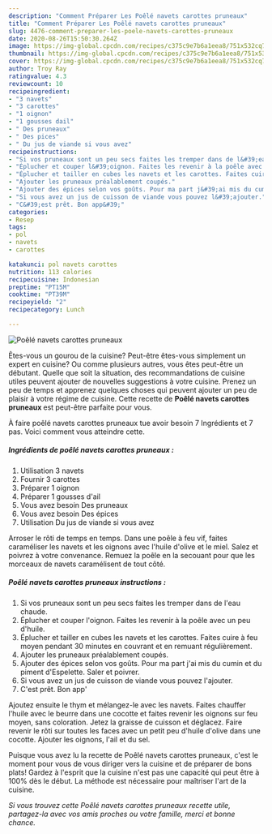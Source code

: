 ```yaml
---
description: "Comment Préparer Les Poêlé navets carottes pruneaux"
title: "Comment Préparer Les Poêlé navets carottes pruneaux"
slug: 4476-comment-preparer-les-poele-navets-carottes-pruneaux
date: 2020-08-26T15:50:30.264Z
image: https://img-global.cpcdn.com/recipes/c375c9e7b6a1eea8/751x532cq70/poele-navets-carottes-pruneaux-photo-principale-de-la-recette.jpg
thumbnail: https://img-global.cpcdn.com/recipes/c375c9e7b6a1eea8/751x532cq70/poele-navets-carottes-pruneaux-photo-principale-de-la-recette.jpg
cover: https://img-global.cpcdn.com/recipes/c375c9e7b6a1eea8/751x532cq70/poele-navets-carottes-pruneaux-photo-principale-de-la-recette.jpg
author: Troy Ray
ratingvalue: 4.3
reviewcount: 10
recipeingredient:
- "3 navets"
- "3 carottes"
- "1 oignon"
- "1 gousses dail"
- " Des pruneaux"
- " Des pices"
- " Du jus de viande si vous avez"
recipeinstructions:
- "Si vos pruneaux sont un peu secs faites les tremper dans de l&#39;eau chaude."
- "Éplucher et couper l&#39;oignon. Faites les revenir à la poêle avec un peu d&#39;huile."
- "Éplucher et tailler en cubes les navets et les carottes. Faites cuire à feu moyen pendant 30 minutes en couvrant et en remuant régulièrement."
- "Ajouter les pruneaux préalablement coupés."
- "Ajouter des épices selon vos goûts. Pour ma part j&#39;ai mis du cumin et du piment d&#39;Espelette. Saler et poivrer."
- "Si vous avez un jus de cuisson de viande vous pouvez l&#39;ajouter."
- "C&#39;est prêt. Bon app&#39;"
categories:
- Resep
tags:
- pol
- navets
- carottes

katakunci: pol navets carottes 
nutrition: 113 calories
recipecuisine: Indonesian
preptime: "PT15M"
cooktime: "PT39M"
recipeyield: "2"
recipecategory: Lunch

---
```



![Poêlé navets carottes pruneaux](https://img-global.cpcdn.com/recipes/c375c9e7b6a1eea8/751x532cq70/poele-navets-carottes-pruneaux-photo-principale-de-la-recette.jpg)

Êtes-vous un gourou de la cuisine? Peut-être êtes-vous simplement un expert en cuisine? Ou comme plusieurs autres, vous êtes peut-être un débutant. Quelle que soit la situation, des recommandations de cuisine utiles peuvent ajouter de nouvelles suggestions à votre cuisine. Prenez un peu de temps et apprenez quelques choses qui peuvent ajouter un peu de plaisir à votre régime de cuisine. Cette recette de <strong> Poêlé navets carottes pruneaux </strong> est peut-être parfaite pour vous.

<!--inarticleads1-->

À faire poêlé navets carottes pruneaux tue avoir besoin 7 Ingrédients et 7 pas. Voici comment vous atteindre cette.

##### Ingrédients de poêlé navets carottes pruneaux :

1. Utilisation 3 navets
1. Fournir 3 carottes
1. Préparer 1 oignon
1. Préparer 1 gousses d&#39;ail
1. Vous avez besoin  Des pruneaux
1. Vous avez besoin  Des épices
1. Utilisation  Du jus de viande si vous avez


Arroser le rôti de temps en temps. Dans une poêle à feu vif, faites caraméliser les navets et les oignons avec l&#39;huile d&#39;olive et le miel. Salez et poivrez à votre convenance. Remuez la poêle en la secouant pour que les morceaux de navets caramélisent de tout côté. 

<!--inarticleads2-->

##### Poêlé navets carottes pruneaux instructions :

1. Si vos pruneaux sont un peu secs faites les tremper dans de l&#39;eau chaude.
1. Éplucher et couper l&#39;oignon. Faites les revenir à la poêle avec un peu d&#39;huile.
1. Éplucher et tailler en cubes les navets et les carottes. Faites cuire à feu moyen pendant 30 minutes en couvrant et en remuant régulièrement.
1. Ajouter les pruneaux préalablement coupés.
1. Ajouter des épices selon vos goûts. Pour ma part j&#39;ai mis du cumin et du piment d&#39;Espelette. Saler et poivrer.
1. Si vous avez un jus de cuisson de viande vous pouvez l&#39;ajouter.
1. C&#39;est prêt. Bon app&#39;


Ajoutez ensuite le thym et mélangez-le avec les navets. Faites chauffer l&#39;huile avec le beurre dans une cocotte et faites revenir les oignons sur feu moyen, sans coloration. Jetez la graisse de cuisson et déglacez. Faire revenir le rôti sur toutes les faces avec un petit peu d&#39;huile d&#39;olive dans une cocotte. Ajouter les oignons, l&#39;ail et du sel. 

<!--inarticleads1-->

<p>
Puisque vous avez lu la recette de Poêlé navets carottes pruneaux, c'est le moment pour vous de vous diriger vers la cuisine et de préparer de bons plats! Gardez à l'esprit que la cuisine n'est pas une capacité qui peut être à 100% dès le début. La méthode est nécessaire pour maîtriser l'art de la cuisine.
</p>

<p>
<i>Si vous trouvez cette Poêlé navets carottes pruneaux recette utile, partagez-la avec vos amis proches ou votre famille, merci et bonne chance.</i>
</p>
